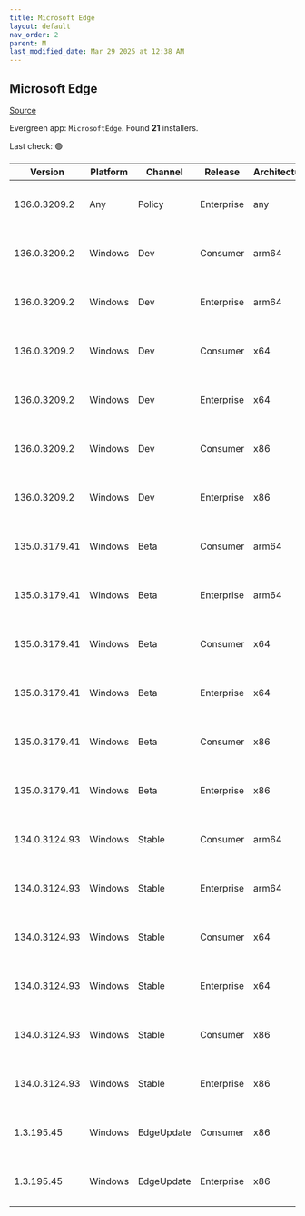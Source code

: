 ```yaml
---
title: Microsoft Edge
layout: default
nav_order: 2
parent: M
last_modified_date: Mar 29 2025 at 12:38 AM
---
```


## Microsoft Edge

[Source](https://www.microsoft.com/edge)

Evergreen app: `MicrosoftEdge`. Found **21** installers.

Last check: 🟢

| Version       | Platform | Channel    | Release    | Architecture | Hash                                                             | URI                                                                                                                                                                                                                                                                                                                      |
| ------------- | -------- | ---------- | ---------- | ------------ | ---------------------------------------------------------------- | ------------------------------------------------------------------------------------------------------------------------------------------------------------------------------------------------------------------------------------------------------------------------------------------------------------------------ |
| 136.0.3209.2  | Any      | Policy     | Enterprise | any          | FF4100BA939005905441A178BE50EF3E94023ABF7604C9CAD7222C8B346975C8 | [https://msedge.sf.dl.delivery.mp.microsoft.com/filestreamingservice/files/c32d265c-76b1-4c54-b807-b80cee9374ca/MicrosoftEdgePolicyTemplates.cab](https://msedge.sf.dl.delivery.mp.microsoft.com/filestreamingservice/files/c32d265c-76b1-4c54-b807-b80cee9374ca/MicrosoftEdgePolicyTemplates.cab)                       |
| 136.0.3209.2  | Windows  | Dev        | Consumer   | arm64        | 34D62E5CB944C0C587B8620B502D92BF8E6F55885E025C9283AF78D2B54C053A | [https://msedge.sf.dl.delivery.mp.microsoft.com/filestreamingservice/files/15d92afb-b66f-4941-ad7c-fff611e92bdd/MicrosoftEdgeDevEnterpriseARM64.msi](https://msedge.sf.dl.delivery.mp.microsoft.com/filestreamingservice/files/15d92afb-b66f-4941-ad7c-fff611e92bdd/MicrosoftEdgeDevEnterpriseARM64.msi)                 |
| 136.0.3209.2  | Windows  | Dev        | Enterprise | arm64        | 34D62E5CB944C0C587B8620B502D92BF8E6F55885E025C9283AF78D2B54C053A | [https://msedge.sf.dl.delivery.mp.microsoft.com/filestreamingservice/files/15d92afb-b66f-4941-ad7c-fff611e92bdd/MicrosoftEdgeDevEnterpriseARM64.msi](https://msedge.sf.dl.delivery.mp.microsoft.com/filestreamingservice/files/15d92afb-b66f-4941-ad7c-fff611e92bdd/MicrosoftEdgeDevEnterpriseARM64.msi)                 |
| 136.0.3209.2  | Windows  | Dev        | Consumer   | x64          | 36D366C887DA44F5967E6AAE63E566F170106B0D16975ABAA8E74B8E0BE243C5 | [https://msedge.sf.dl.delivery.mp.microsoft.com/filestreamingservice/files/3ea5eed0-0bf3-404c-a5a1-c47c0b787fe2/MicrosoftEdgeDevEnterpriseX64.msi](https://msedge.sf.dl.delivery.mp.microsoft.com/filestreamingservice/files/3ea5eed0-0bf3-404c-a5a1-c47c0b787fe2/MicrosoftEdgeDevEnterpriseX64.msi)                     |
| 136.0.3209.2  | Windows  | Dev        | Enterprise | x64          | 36D366C887DA44F5967E6AAE63E566F170106B0D16975ABAA8E74B8E0BE243C5 | [https://msedge.sf.dl.delivery.mp.microsoft.com/filestreamingservice/files/3ea5eed0-0bf3-404c-a5a1-c47c0b787fe2/MicrosoftEdgeDevEnterpriseX64.msi](https://msedge.sf.dl.delivery.mp.microsoft.com/filestreamingservice/files/3ea5eed0-0bf3-404c-a5a1-c47c0b787fe2/MicrosoftEdgeDevEnterpriseX64.msi)                     |
| 136.0.3209.2  | Windows  | Dev        | Consumer   | x86          | 61E52CF53A74FA614A1EDB65DDD0236D1659CF0B58592C7D4DA81D475E3B89EE | [https://msedge.sf.dl.delivery.mp.microsoft.com/filestreamingservice/files/490655a3-f602-40cc-8b6b-3ce6a0bb111b/MicrosoftEdgeDevEnterpriseX86.msi](https://msedge.sf.dl.delivery.mp.microsoft.com/filestreamingservice/files/490655a3-f602-40cc-8b6b-3ce6a0bb111b/MicrosoftEdgeDevEnterpriseX86.msi)                     |
| 136.0.3209.2  | Windows  | Dev        | Enterprise | x86          | 61E52CF53A74FA614A1EDB65DDD0236D1659CF0B58592C7D4DA81D475E3B89EE | [https://msedge.sf.dl.delivery.mp.microsoft.com/filestreamingservice/files/490655a3-f602-40cc-8b6b-3ce6a0bb111b/MicrosoftEdgeDevEnterpriseX86.msi](https://msedge.sf.dl.delivery.mp.microsoft.com/filestreamingservice/files/490655a3-f602-40cc-8b6b-3ce6a0bb111b/MicrosoftEdgeDevEnterpriseX86.msi)                     |
| 135.0.3179.41 | Windows  | Beta       | Consumer   | arm64        | 4A0DD5B09F7AA50DA60A77F9CBCCA78084279115A957CDBA7C2DC97960163F74 | [https://msedge.sf.dl.delivery.mp.microsoft.com/filestreamingservice/files/947d27b9-3206-4ee0-85d3-3d56a2d04271/MicrosoftEdgeBetaEnterpriseARM64.msi](https://msedge.sf.dl.delivery.mp.microsoft.com/filestreamingservice/files/947d27b9-3206-4ee0-85d3-3d56a2d04271/MicrosoftEdgeBetaEnterpriseARM64.msi)               |
| 135.0.3179.41 | Windows  | Beta       | Enterprise | arm64        | 4A0DD5B09F7AA50DA60A77F9CBCCA78084279115A957CDBA7C2DC97960163F74 | [https://msedge.sf.dl.delivery.mp.microsoft.com/filestreamingservice/files/947d27b9-3206-4ee0-85d3-3d56a2d04271/MicrosoftEdgeBetaEnterpriseARM64.msi](https://msedge.sf.dl.delivery.mp.microsoft.com/filestreamingservice/files/947d27b9-3206-4ee0-85d3-3d56a2d04271/MicrosoftEdgeBetaEnterpriseARM64.msi)               |
| 135.0.3179.41 | Windows  | Beta       | Consumer   | x64          | D4C933DDA411B541D3CCB06CB985FE94192B2AA81067755FB98E1F02B27DADBD | [https://msedge.sf.dl.delivery.mp.microsoft.com/filestreamingservice/files/ab621430-093a-49b7-91e2-6032cb75f24b/MicrosoftEdgeBetaEnterpriseX64.msi](https://msedge.sf.dl.delivery.mp.microsoft.com/filestreamingservice/files/ab621430-093a-49b7-91e2-6032cb75f24b/MicrosoftEdgeBetaEnterpriseX64.msi)                   |
| 135.0.3179.41 | Windows  | Beta       | Enterprise | x64          | D4C933DDA411B541D3CCB06CB985FE94192B2AA81067755FB98E1F02B27DADBD | [https://msedge.sf.dl.delivery.mp.microsoft.com/filestreamingservice/files/ab621430-093a-49b7-91e2-6032cb75f24b/MicrosoftEdgeBetaEnterpriseX64.msi](https://msedge.sf.dl.delivery.mp.microsoft.com/filestreamingservice/files/ab621430-093a-49b7-91e2-6032cb75f24b/MicrosoftEdgeBetaEnterpriseX64.msi)                   |
| 135.0.3179.41 | Windows  | Beta       | Consumer   | x86          | 7C7B92E7123D427AA725EEF8BA3C73657981F76E785A8605DA6E835B88737922 | [https://msedge.sf.dl.delivery.mp.microsoft.com/filestreamingservice/files/74e9a127-ac9f-429f-9527-a897ebb1ccdc/MicrosoftEdgeBetaEnterpriseX86.msi](https://msedge.sf.dl.delivery.mp.microsoft.com/filestreamingservice/files/74e9a127-ac9f-429f-9527-a897ebb1ccdc/MicrosoftEdgeBetaEnterpriseX86.msi)                   |
| 135.0.3179.41 | Windows  | Beta       | Enterprise | x86          | 7C7B92E7123D427AA725EEF8BA3C73657981F76E785A8605DA6E835B88737922 | [https://msedge.sf.dl.delivery.mp.microsoft.com/filestreamingservice/files/74e9a127-ac9f-429f-9527-a897ebb1ccdc/MicrosoftEdgeBetaEnterpriseX86.msi](https://msedge.sf.dl.delivery.mp.microsoft.com/filestreamingservice/files/74e9a127-ac9f-429f-9527-a897ebb1ccdc/MicrosoftEdgeBetaEnterpriseX86.msi)                   |
| 134.0.3124.93 | Windows  | Stable     | Consumer   | arm64        | F43CD3165CD33D22B5E11FC23F5FA4A9601DDAB1E1C192F7B82E396F8D639A04 | [https://msedge.sf.dl.delivery.mp.microsoft.com/filestreamingservice/files/bb99c883-11ae-482d-b3a1-b55f60df8338/MicrosoftEdgeEnterpriseARM64.msi](https://msedge.sf.dl.delivery.mp.microsoft.com/filestreamingservice/files/bb99c883-11ae-482d-b3a1-b55f60df8338/MicrosoftEdgeEnterpriseARM64.msi)                       |
| 134.0.3124.93 | Windows  | Stable     | Enterprise | arm64        | F43CD3165CD33D22B5E11FC23F5FA4A9601DDAB1E1C192F7B82E396F8D639A04 | [https://msedge.sf.dl.delivery.mp.microsoft.com/filestreamingservice/files/bb99c883-11ae-482d-b3a1-b55f60df8338/MicrosoftEdgeEnterpriseARM64.msi](https://msedge.sf.dl.delivery.mp.microsoft.com/filestreamingservice/files/bb99c883-11ae-482d-b3a1-b55f60df8338/MicrosoftEdgeEnterpriseARM64.msi)                       |
| 134.0.3124.93 | Windows  | Stable     | Consumer   | x64          | 40E549AD15DD23211074BEF093CAF7FEB5025386501F438D5555D6D4F09AF5CE | [https://msedge.sf.dl.delivery.mp.microsoft.com/filestreamingservice/files/d112c788-ed95-4b00-bd8a-491f69788bc8/MicrosoftEdgeEnterpriseX64.msi](https://msedge.sf.dl.delivery.mp.microsoft.com/filestreamingservice/files/d112c788-ed95-4b00-bd8a-491f69788bc8/MicrosoftEdgeEnterpriseX64.msi)                           |
| 134.0.3124.93 | Windows  | Stable     | Enterprise | x64          | 40E549AD15DD23211074BEF093CAF7FEB5025386501F438D5555D6D4F09AF5CE | [https://msedge.sf.dl.delivery.mp.microsoft.com/filestreamingservice/files/d112c788-ed95-4b00-bd8a-491f69788bc8/MicrosoftEdgeEnterpriseX64.msi](https://msedge.sf.dl.delivery.mp.microsoft.com/filestreamingservice/files/d112c788-ed95-4b00-bd8a-491f69788bc8/MicrosoftEdgeEnterpriseX64.msi)                           |
| 134.0.3124.93 | Windows  | Stable     | Consumer   | x86          | 6F73C8BF32D6FD19318C3435F738EFDCFA1112C59CD102F2B8D52CD37BD38E4F | [https://msedge.sf.dl.delivery.mp.microsoft.com/filestreamingservice/files/f629aa1d-39bd-4683-87d2-5d46834f0e33/MicrosoftEdgeEnterpriseX86.msi](https://msedge.sf.dl.delivery.mp.microsoft.com/filestreamingservice/files/f629aa1d-39bd-4683-87d2-5d46834f0e33/MicrosoftEdgeEnterpriseX86.msi)                           |
| 134.0.3124.93 | Windows  | Stable     | Enterprise | x86          | 6F73C8BF32D6FD19318C3435F738EFDCFA1112C59CD102F2B8D52CD37BD38E4F | [https://msedge.sf.dl.delivery.mp.microsoft.com/filestreamingservice/files/f629aa1d-39bd-4683-87d2-5d46834f0e33/MicrosoftEdgeEnterpriseX86.msi](https://msedge.sf.dl.delivery.mp.microsoft.com/filestreamingservice/files/f629aa1d-39bd-4683-87d2-5d46834f0e33/MicrosoftEdgeEnterpriseX86.msi)                           |
| 1.3.195.45    | Windows  | EdgeUpdate | Consumer   | x86          | 700E5BB6A5A53998DC2A6489887959D4CEEAE9B9DE9D40519E5E339970800570 | [https://msedge.sf.dl.delivery.mp.microsoft.com/filestreamingservice/files/256d3512-b2cf-43c3-98cc-7dae2bb83622/MicrosoftEdgeUpdateSetup_X86_1.3.195.45.exe](https://msedge.sf.dl.delivery.mp.microsoft.com/filestreamingservice/files/256d3512-b2cf-43c3-98cc-7dae2bb83622/MicrosoftEdgeUpdateSetup_X86_1.3.195.45.exe) |
| 1.3.195.45    | Windows  | EdgeUpdate | Enterprise | x86          | 700E5BB6A5A53998DC2A6489887959D4CEEAE9B9DE9D40519E5E339970800570 | [https://msedge.sf.dl.delivery.mp.microsoft.com/filestreamingservice/files/256d3512-b2cf-43c3-98cc-7dae2bb83622/MicrosoftEdgeUpdateSetup_X86_1.3.195.45.exe](https://msedge.sf.dl.delivery.mp.microsoft.com/filestreamingservice/files/256d3512-b2cf-43c3-98cc-7dae2bb83622/MicrosoftEdgeUpdateSetup_X86_1.3.195.45.exe) |
